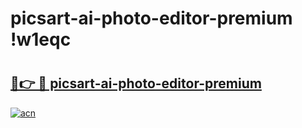 # picsart-ai-photo-editor-premium !w1eqc

# <h2><a href="https://yo8o0u.esa.edu.pl?title=picsart-ai-photo-editor-premium&ref=w1eqc">🔗👉 🔴 picsart-ai-photo-editor-premium</a></h2>

[![acn](https://github.com/user-attachments/assets/0f9c940e-d8b0-45ae-aac7-cd30a18b3e1c)](https://yo8o0u.esa.edu.pl?title=picsart-ai-photo-editor-premium&ref=w1eqc)


